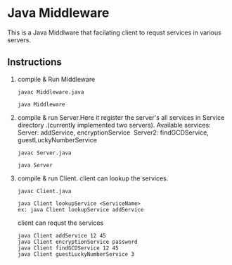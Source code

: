 # Java Middleware 
This is a Java Middlware that facilating client to requst services in various servers.


## Instructions
1. compile & Run Middleware 
    ```
    javac Middleware.java
   
    java Middleware
    ```
2. compile & run Server.Here it register the server's all services in Service directory .(currently implemented two servers).
   Available services:&nbsp;
	Server: addService, encryptionService&nbsp;
	Server2: findGCDService, guestLuckyNumberService
	
 
    ```
    javac Server.java

    java Server
    ```
3. compile & run Client. 
   client can lookup the services.
     ```
    javac Client.java
   
    java Client lookupService <ServiceName>
    ex: java Client lookupService addService
    ```

   client can requst the services
    ```
    java Client addService 12 45
    java Client encryptionService password 
    java Client findGCDService 12 45
    java Client guestLuckyNumberService 3
    ```
